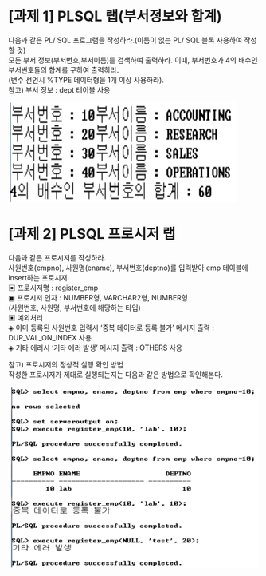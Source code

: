 # [과제 1] PLSQL 랩(부서정보와 합계)

다음과 같은 PL/ SQL 프로그램을 작성하라.(이름이 없는 PL/ SQL 블록 사용하여 작성할 것)<br/>
모든 부서 정보(부서번호,부서이름)를 검색하여 출력하라. 이때, 부서번호가 4의 배수인 부서번호들의 합계를 구하여 출력하라.<br/>
(변수 선언시 %TYPE 데이터형을 1개 이상 사용하라).<br/>
참고) 부서 정보 : dept 테이블 사용<br/>

![Captum](./img/hw2_1.png.png)

# [과제 2] PLSQL 프로시저 랩

다음과 같은 프로시저를 작성하라.<br/>
사원번호(empno), 사원명(ename), 부서번호(deptno)를 입력받아 emp 테이블에 insert하는 프로시저<br/>
▣ 프로시저명 : register_emp<br/>
▣ 프로시저 인자 : NUMBER형, VARCHAR2형, NUMBER형<br/>
(사원번호, 사원명, 부서번호에 해당하는 타입)<br/>
▣ 예외처리<br/>
◈ 이미 등록된 사원번호 입력시 ‘중복 데이터로 등록 불가’ 메시지 출력 : DUP_VAL_ON_INDEX 사용<br/>
◈ 기타 에러시 ‘기타 에러 발생’ 메시지 출력 : OTHERS 사용<br/>

참고) 프로시저의 정상적 실행 확인 방법<br/>
작성한 프로시저가 제대로 실행되는지는 다음과 같은 방법으로 확인해본다.<br/>

![Captum](./img/hw3_1.png)

